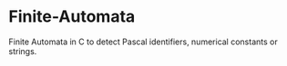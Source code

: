 # Finite-Automata
Finite Automata in C to detect Pascal identifiers, numerical constants or strings.
